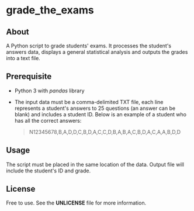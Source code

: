 # grade_the_exams

## About
A Python script to grade students' exams. It processes the student's answers data, displays a general statistical analysis and outputs the grades into a text file.

## Prerequisite
- Python 3 with _pandas_ library
- The input data must be a comma-delimited TXT file, each line represents
a student's answers to 25 questions (an answer can be blank) and includes
a student ID. Below is an example of a student who has all the correct answers:

    >N12345678,B,A,D,D,C,B,D,A,C,C,D,B,A,B,A,C,B,D,A,C,A,A,B,D,D

## Usage
The script must be placed in the same location of the data. Output file will include the student's ID and grade.

## License
Free to use. See the **UNLICENSE** file for more information.
